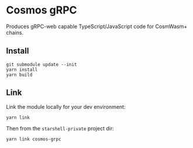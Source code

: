 # Cosmos gRPC

Produces gRPC-web capable TypeScript/JavaScript code for CosmWasm+ chains.

## Install
```shell
git submodule update --init
yarn install
yarn build
```

## Link
Link the module locally for your dev environment:
```shell
yarn link
```

Then from the `starshell-private` project dir:
```shell
yarn link cosmos-grpc
```
